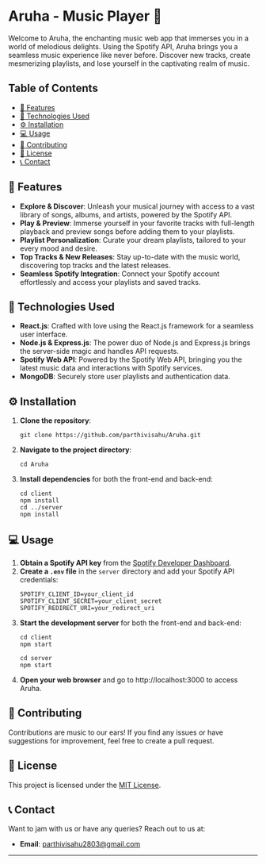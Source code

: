 # Aruha - Music Player 🎵

Welcome to Aruha, the enchanting music web app that immerses you in a world of melodious delights. Using the Spotify API, Aruha brings you a seamless music experience like never before. Discover new tracks, create mesmerizing playlists, and lose yourself in the captivating realm of music.

## Table of Contents
- [🎵 Features](#features)
- [🚀 Technologies Used](#technologies-used)
- [⚙️ Installation](#installation)
- [💻 Usage](#usage)
- [🤝 Contributing](#contributing)
- [📜 License](#license)
- [📞 Contact](#contact)

## 🎵 Features
- **Explore & Discover**: Unleash your musical journey with access to a vast library of songs, albums, and artists, powered by the Spotify API.
- **Play & Preview**: Immerse yourself in your favorite tracks with full-length playback and preview songs before adding them to your playlists.
- **Playlist Personalization**: Curate your dream playlists, tailored to your every mood and desire.
- **Top Tracks & New Releases**: Stay up-to-date with the music world, discovering top tracks and the latest releases.
- **Seamless Spotify Integration**: Connect your Spotify account effortlessly and access your playlists and saved tracks.

## 🚀 Technologies Used
- **React.js**: Crafted with love using the React.js framework for a seamless user interface.
- **Node.js & Express.js**: The power duo of Node.js and Express.js brings the server-side magic and handles API requests.
- **Spotify Web API**: Powered by the Spotify Web API, bringing you the latest music data and interactions with Spotify services.
- **MongoDB**: Securely store user playlists and authentication data.

## ⚙️ Installation
1. **Clone the repository**:
   ```
   git clone https://github.com/parthivisahu/Aruha.git
   ```
2. **Navigate to the project directory**:
   ```
   cd Aruha
   ```
3. **Install dependencies** for both the front-end and back-end:
   ```
   cd client
   npm install
   cd ../server
   npm install
   ```

## 💻 Usage
1. **Obtain a Spotify API key** from the [Spotify Developer Dashboard](https://developer.spotify.com/dashboard/).
2. **Create a `.env` file** in the `server` directory and add your Spotify API credentials:
   ```
   SPOTIFY_CLIENT_ID=your_client_id
   SPOTIFY_CLIENT_SECRET=your_client_secret
   SPOTIFY_REDIRECT_URI=your_redirect_uri
   ```
3. **Start the development server** for both the front-end and back-end:
   ```
   cd client
   npm start
   ```
   ```
   cd server
   npm start
   ```
4. **Open your web browser** and go to http://localhost:3000 to access Aruha.

## 🤝 Contributing
Contributions are music to our ears! If you find any issues or have suggestions for improvement, feel free to create a pull request.

## 📜 License
This project is licensed under the [MIT License](LICENSE).

## 📞 Contact
Want to jam with us or have any queries? Reach out to us at:
- **Email**: parthivisahu2803@gmail.com


---
